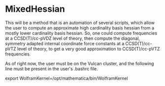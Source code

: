 # MixedHessian
This will be a method that is an automation of several scripts, which allow the user to compute an approximate high cardinality basis hessian from a mostly lower cardinality basis hessian. 
So, one could compute frequencies at a CCSD(T)/cc-pVDZ level of theory, then compute the diagonal, 
symmetry adapted internal coordinate force constants at a CCSD(T)/cc-pVTZ level of theory, to get a very good approximation to CCSD(T)/cc-pVTZ frequencies.

As of right now, the user must be on the Vulcan cluster, and the following line must be present in the user's .bashrc file. 

export WolframKernel=/opt/mathematica/bin/WolframKernel
